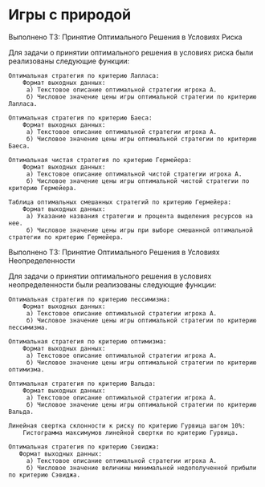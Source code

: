 # Игры с природой
Выполнено ТЗ: Принятие Оптимального Решения в Условиях Риска

Для задачи о принятии оптимального решения в условиях риска были реализованы следующие функции:

    Оптимальная стратегия по критерию Лапласа:
        Формат выходных данных:
         а) Текстовое описание оптимальной стратегии игрока А.
         б) Числовое значение цены игры оптимальной стратегии по критерию Лапласа.

    Оптимальная стратегия по критерию Баеса:
        Формат выходных данных:
         а) Текстовое описание оптимальной стратегии игрока А.
         б) Числовое значение цены игры оптимальной стратегии по критерию Баеса.

    Оптимальная чистая стратегия по критерию Гермейера:
        Формат выходных данных:
         а) Текстовое описание оптимальной чистой стратегии игрока А.
         б) Числовое значение цены игры оптимальной чистой стратегии по критерию Гермейера.

    Таблица оптимальных смешанных стратегий по критерию Гермейера:
        Формат выходных данных:
         а) Указание названия стратегии и процента выделения ресурсов на нее.
         б) Числовое значение цены игры при выборе смешанной оптимальной стратегии по критерию Гермейера.

Выполнено ТЗ: Принятие Оптимального Решения в Условиях Неопределенности

Для задачи о принятии оптимального решения в условиях неопределенности были реализованы следующие функции:

    Оптимальная стратегия по критерию пессимизма:
        Формат выходных данных:
         а) Текстовое описание оптимальной стратегии игрока А.
         б) Числовое значение цены игры оптимальной стратегии по критерию пессимизма.

    Оптимальная стратегия по критерию оптимизма:
        Формат выходных данных:
         а) Текстовое описание оптимальной стратегии игрока А.
         б) Числовое значение цены игры оптимальной стратегии по критерию оптимизма.

    Оптимальная стратегия по критерию Вальда:
        Формат выходных данных:
         а) Текстовое описание оптимальной стратегии игрока А.
         б) Числовое значение цены игры оптимальной стратегии по критерию Вальда.

    Линейная свертка склонности к риску по критерию Гурвица шагом 10%:
        Гистограмма максимумов линейной свертки по критерию Гурвица.

    Оптимальная стратегия по критерию Сэвиджа:
       Формат выходных данных:
         а) Текстовое описание оптимальной стратегии игрока А.
         б) Числовое значение величины минимальной недополученной прибыли по критерию Сэвиджа.


